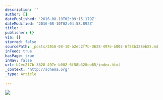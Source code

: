 ```yaml
---
description: ''
author: []
datePublished: '2016-08-10T02:09:15.179Z'
dateModified: '2016-08-10T02:04:58.892Z'
title: ''
publisher: {}
via: {}
starred: false
sourcePath: _posts/2016-08-10-b2ec2f7b-3628-497e-b002-6f58b328eb85.md
inFeed: true
hasPage: true
inNav: false
url: b2ec2f7b-3628-497e-b002-6f58b328eb85/index.html
_context: 'http://schema.org'
_type: Article

---
```

![](https://the-grid-user-content.s3-us-west-2.amazonaws.com/b4938a78-d016-4cce-b529-1faec0b0b09b.jpg)